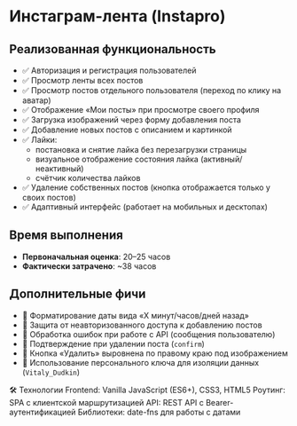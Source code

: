 # Инстаграм-лента (Instapro)

## Реализованная функциональность

- ✅ Авторизация и регистрация пользователей  
- ✅ Просмотр ленты всех постов  
- ✅ Просмотр постов отдельного пользователя (переход по клику на аватар)  
- ✅ Отображение «Мои посты» при просмотре своего профиля  
- ✅ Загрузка изображений через форму добавления поста  
- ✅ Добавление новых постов с описанием и картинкой  
- ✅ Лайки:  
  - постановка и снятие лайка без перезагрузки страницы  
  - визуальное отображение состояния лайка (активный/неактивный)  
  - счётчик количества лайков  
- ✅ Удаление собственных постов (кнопка отображается только у своих постов)  
- ✅ Адаптивный интерфейс (работает на мобильных и десктопах)

## Время выполнения

- **Первоначальная оценка**: 20–25 часов  
- **Фактически затрачено**: ~38 часов  

## Дополнительные фичи

- 🔹 Форматирование даты вида «X минут/часов/дней назад»  
- 🔹 Защита от неавторизованного доступа к добавлению постов  
- 🔹 Обработка ошибок при работе с API (сообщения пользователю)  
- 🔹 Подтверждение при удалении поста (`confirm`)  
- 🔹 Кнопка «Удалить» выровнена по правому краю под изображением  
- 🔹 Использование персонального ключа для изоляции данных (`Vitaly_Dudkin`)


🛠 Технологии
Frontend: Vanilla JavaScript (ES6+), CSS3, HTML5
Роутинг: SPA с клиентской маршрутизацией
API: REST API с Bearer-аутентификацией
Библиотеки: date-fns для работы с датами